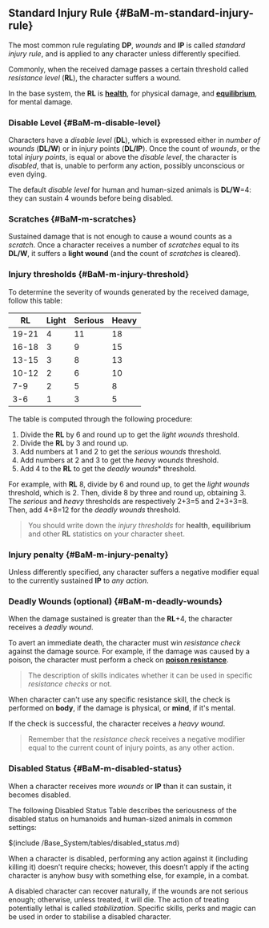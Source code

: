 ## Standard Injury Rule {#BaM-m-standard-injury-rule}

The most common rule regulating **DP**, _wounds_ and **IP** is called
_standard injury rule_, and is applied to any character unless differently
specified.

Commonly, when the received damage passes a certain threshold called
_resistance level_ (**RL**), the character suffers a wound.

In the base system, the **RL** is [__health__](#BaM-c-health), for physical damage, 
and [__equilibrium__](#BaM-c-equilibrium),  for mental damage.

### Disable Level {#BaM-m-disable-level}

Characters have a _disable level_ (**DL**), which is expressed either
in _number of wounds_ (**DL/W**) or in injury points (**DL/IP**). Once the
count of _wounds_, or the total _injury points_, is equal or above the
_disable level_, the character is _disabled_, that is, unable to perform
any action, possibly unconscious or even dying.

The default _disable level_ for human and human-sized animals is __DL/W__=4:
they can sustain 4 wounds before being disabled.

### Scratches {#BaM-m-scratches}

Sustained damage that is not enough to cause a wound counts as a _scratch_.
Once a character receives a number of _scratches_ equal to its __DL/W__,
it suffers a __light wound__ (and the count of _scratches_ is cleared).

### Injury thresholds {#BaM-m-injury-threshold}

To determine the severity of wounds generated by the received damage, follow
this table:

| RL    | Light | Serious | Heavy |
|-------|-------|---------|-------|
| 19-21 | 4     | 11      | 18    | 
| 16-18 | 3     | 9       | 15    |
| 13-15 | 3     | 8       | 13    |
| 10-12 | 2     | 6       | 10    |
| 7-9   | 2     | 5       | 8     |
| 3-6   | 1     | 3       | 5     |

The table is computed through the following procedure:

1. Divide the **RL** by 6 and round up to get the *light wounds* threshold.
1. Divide the **RL** by 3 and round up.
1. Add numbers at 1 and 2 to get the *serious wounds* threshold.
1. Add numbers at 2 and 3 to get the *heavy wounds* threshold.
1. Add 4 to the **RL** to get the *deadly wounds** threshold.

For example, with **RL** 8, divide by 6 and round up, to get the *light wounds* threshold,
which is 2. Then, divide 8 by three and round up, obtaining 3. The *serious* and *heavy*
thresholds are respectively 2+3=5 and 2+3+3=8. Then, add 4+8=12 for the *deadly wounds*
threshold.

> You should write down the _injury thresholds_ for __health__, __equilibrium__
and other **RL** statistics on your character sheet.

### Injury penalty {#BaM-m-injury-penalty}

Unless differently specified, any character suffers a negative modifier
equal to the currently sustained **IP** to _any action_.

### Deadly Wounds (optional) {#BaM-m-deadly-wounds}

When the damage sustained is greater than the **RL**+4, the character receives a
_deadly wound_.

To avert an immediate death, the character must win _resistance check_ against
the damage source. For example, if the damage was
caused by a poison, the character must perform a check on
[__poison resistance__](#BaM-s-poison-resistance).

> The description of skills indicates whether it can be used in specific
_resistance checks_ or not.

When character can't use any specific resistance skill, the check is performed
on __body__, if the damage is physical, or __mind__, if it's mental.

If the check is successful, the character receives a _heavy wound_.

> Remember that the _resistance check_ receives a negative modifier equal
to the current count of injury points, as any other action.


### Disabled Status {#BaM-m-disabled-status}

When a character receives more _wounds_ or **IP** than it can sustain,
it becomes disabled.

The following Disabled Status Table describes the seriousness of the disabled
status on humanoids and human-sized animals in common settings:

$(include /Base_System/tables/disabled_status.md)

When a character is disabled, performing any action against it (including
killing it) doesn’t require checks; however, this doesn’t apply if the acting
character is anyhow busy with something else, for example, in a combat.

A disabled character can recover naturally, if the wounds are not serious
enough; otherwise, unless treated, it will die.
The action of treating potentially lethal is called _stabilization_.
Specific skills, perks and magic
can be used in order to stabilise a disabled character.
